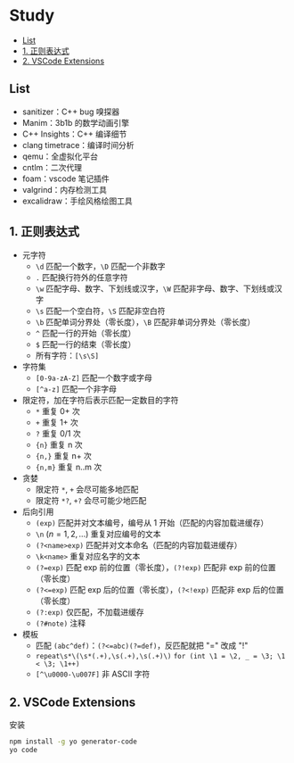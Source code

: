 # Study

- [List](#list)
- [1. 正则表达式](#1-正则表达式)
- [2. VSCode Extensions](#2-vscode-extensions)

## List

- sanitizer：C++ bug 嗅探器
- Manim：3b1b 的数学动画引擎
- C++ Insights：C++ 编译细节
- clang timetrace：编译时间分析
- qemu：全虚拟化平台
- cntlm：二次代理
- foam：vscode 笔记插件
- valgrind：内存检测工具
- excalidraw：手绘风格绘图工具

## 1. 正则表达式

- 元字符
  - `\d` 匹配一个数字，`\D` 匹配一个非数字
  - `.` 匹配换行符外的任意字符
  - `\w` 匹配字母、数字、下划线或汉字，`\W` 匹配非字母、数字、下划线或汉字
  - `\s` 匹配一个空白符，`\S` 匹配非空白符
  - `\b` 匹配单词分界处（零长度），`\B` 匹配非单词分界处（零长度）
  - `^` 匹配一行的开始（零长度）
  - `$` 匹配一行的结束（零长度）
  - 所有字符：`[\s\S]`
- 字符集
  - `[0-9a-zA-Z]` 匹配一个数字或字母
  - `[^a-z]` 匹配一个非字母
- 限定符，加在字符后表示匹配一定数目的字符
  - `*` 重复 0+ 次
  - `+` 重复 1+ 次
  - `?` 重复 0/1 次
  - `{n}` 重复 n 次
  - `{n,}` 重复 n+ 次
  - `{n,m}` 重复 n..m 次
- 贪婪
  - 限定符 `*`, `+` 会尽可能多地匹配
  - 限定符 `*?`, `+?` 会尽可能少地匹配
- 后向引用
  - `(exp)` 匹配并对文本编号，编号从 1 开始（匹配的内容加载进缓存）
  - `\n` $(n=1,2,...)$ 重复对应编号的文本
  - `(?<name>exp)` 匹配并对文本命名（匹配的内容加载进缓存）
  - `\k<name>` 重复对应名字的文本
  - `(?=exp)` 匹配 exp 前的位置（零长度），`(?!exp)` 匹配非 exp 前的位置（零长度）
  - `(?<=exp)` 匹配 exp 后的位置（零长度），`(?<!exp)` 匹配非 exp 后的位置（零长度）
  - `(?:exp)` 仅匹配，不加载进缓存
  - `(?#note)` 注释
- 模板
  - 匹配 `(abc^def)`：`(?<=abc)(?=def)`，反匹配就把 "=" 改成 "!"
  - `repeat\s*\(\s*(.+),\s(.+),\s(.+)\)` `for (int \1 = \2, _ = \3; \1 < \3; \1++)`
  - `[^\u0000-\u007F]` 非 ASCII 字符

## 2. VSCode Extensions

安装

```sh
npm install -g yo generator-code
yo code
```

